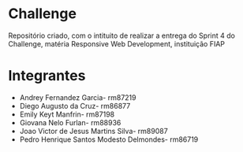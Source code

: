 # Challenge
Repositório criado, com o intituito de realizar a entrega do Sprint 4 do Challenge, matéria Responsive Web Development, instituição FIAP

# Integrantes
<ul>
  <li>Andrey Fernandez Garcia- rm87219</li>
  <li>Diego Augusto da Cruz- rm86877</li>
  <li>Emily Keyt Manfrin- rm87198</li>
  <li>Giovana Nelo Furlan- rm88936</li>
  <li>Joao Victor de Jesus Martins Silva- rm89087</li>
  <li>Pedro Henrique Santos Modesto Delmondes- rm86719</li>
<ul>
